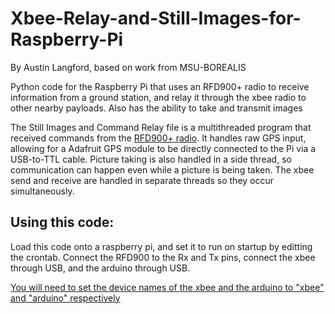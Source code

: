 # Xbee-Relay-and-Still-Images-for-Raspberry-Pi
By Austin Langford, based on work from MSU-BOREALIS


Python code for the Raspberry Pi that uses an RFD900+ radio to receive information from a ground station, and relay it through the xbee radio to other nearby payloads. Also has the ability to take and transmit images

The Still Images and Command Relay file is a multithreaded program that received commands from the [RFD900+ radio](http://store.rfdesign.com.au/rfd-900p-modem/). It handles raw GPS input, allowing for a Adafruit GPS module to be directly connected to the Pi via a USB-to-TTL cable. Picture taking is also handled in a side thread, so communication can happen even while a picture is being taken. The xbee send and receive are handled in separate threads so they occur simultaneously.

## Using this code:
Load this code onto a raspberry pi, and set it to run on startup by editting the crontab. Connect the RFD900 to the Rx and Tx pins, connect the xbee through USB, and the arduino through USB.

[You will need to set the device names of the xbee and the arduino to "xbee" and "arduino" respectively](http://unix.stackexchange.com/questions/66901/how-to-bind-usb-device-under-a-static-name)
